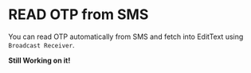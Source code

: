 # READ OTP from SMS
You can read OTP automatically from SMS and fetch into EditText using ` Broadcast Receiver `.

**Still Working on it!**

